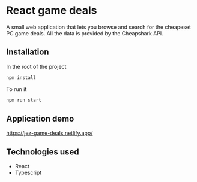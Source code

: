 # React game deals
A small web application that lets you browse and search for the cheapeset PC game deals. All the data is provided by the Cheapshark API.

## Installation
In the root of the project
```bash
npm install
```

To run it

```bash
npm run start
```

## Application demo
https://jez-game-deals.netlify.app/

## Technologies used
- React
- Typescript

